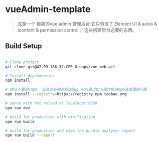 # vueAdmin-template

> 这是一个 极简的vue admin 管理后台 它只包含了 Element UI & axios & iconfont & permission control ，这些搭建后台必要的东西。

## Build Setup

``` bash

# Clone project
git clone git@47.99.186.37:CPP-Groups/vue-web.git

# Install dependencies
npm install

# 建议不要用cnpm  安装有各种诡异的bug 可以通过如下操作解决npm速度慢的问题
npm install --registry=https://registry.npm.taobao.org

# serve with hot reload at localhost:9528
npm run dev

# build for production with minification
npm run build

# build for production and view the bundle analyzer report
npm run build --report
```